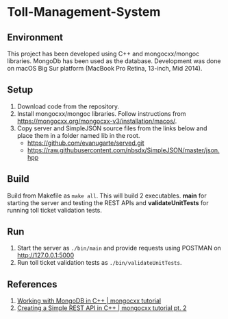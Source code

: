 # Toll-Management-System

## Environment

This project has been developed using C++ and mongocxx/mongoc libraries. MongoDb has been used as the database. Development was done on macOS Big Sur platform (MacBook Pro Retina, 13-inch, Mid 2014).

## Setup

1. Download code from the repository.
2. Install mongocxx/mongoc libraries. Follow instructions from https://mongocxx.org/mongocxx-v3/installation/macos/.
3. Copy server and SimpleJSON source files from the links below and place them in a folder named lib in the root.
	* https://github.com/evanugarte/served.git
	* https://raw.githubusercontent.com/nbsdx/SimpleJSON/master/json.hpp

## Build

Build from Makefile as `make all`. This will build 2 executables. **main** for starting the server and testing the REST APIs and **validateUnitTests** for running toll ticket validation tests.

## Run

1. Start the server as `./bin/main` and provide requests using POSTMAN on http://127.0.0.1:5000
2. Run toll ticket validation tests as `./bin/validateUnitTests`.

## References

1. [Working with MongoDB in C++ | mongocxx tutorial](https://www.youtube.com/watch?v=yPoH5cBJzkk)
2. [Creating a Simple REST API in C++ | mongocxx tutorial pt. 2](https://www.youtube.com/watch?v=NC7IGLm69Ts)